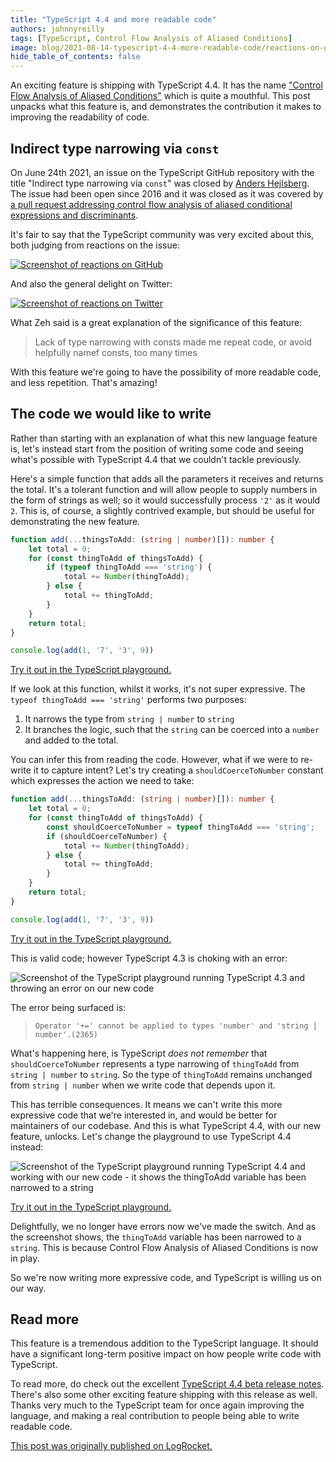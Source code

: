 ```yaml
---
title: "TypeScript 4.4 and more readable code"
authors: johnnyreilly
tags: [TypeScript, Control Flow Analysis of Aliased Conditions]
image: blog/2021-08-14-typescript-4-4-more-readable-code/reactions-on-github.png
hide_table_of_contents: false
---
```

An exciting feature is shipping with TypeScript 4.4. It has the name ["Control Flow Analysis of Aliased Conditions"](https://devblogs.microsoft.com/typescript/announcing-typescript-4-4-beta/#cfa-aliased-conditions) which is quite a mouthful. This post unpacks what this feature is, and demonstrates the contribution it makes to improving the readability of code.

## Indirect type narrowing via `const`

On June 24th 2021, an issue on the TypeScript GitHub repository with the title "Indirect type narrowing via `const`" was closed by [Anders Hejlsberg](https://www.twitter.com/ahejlsberg). The issue had been open since 2016 and it was closed as it was covered by [a pull request addressing control flow analysis of aliased conditional expressions and discriminants](https://github.com/microsoft/TypeScript/pull/44730).

It's fair to say that the TypeScript community was very excited about this, both judging from reactions on the issue:

[![Screenshot of reactions on GitHub](../static/blog/2021-08-14-typescript-4-4-more-readable-code/reactions-on-github.png)](https://github.com/microsoft/TypeScript/issues/12184#issuecomment-867928408)

And also the general delight on Twitter:

[![Screenshot of reactions on Twitter](../static/blog/2021-08-14-typescript-4-4-more-readable-code/reactions-on-twitter.png)](https://www.twitter.com/johnny_reilly/status/1408162514504933378)

What Zeh said is a great explanation of the significance of this feature:

> Lack of type narrowing with consts made me repeat code, or avoid helpfully namef consts, too many times

With this feature we're going to have the possibility of more readable code, and less repetition. That's amazing!

## The code we would like to write

Rather than starting with an explanation of what this new language feature is, let's instead start from the position of writing some code and seeing what's possible with TypeScript 4.4 that we couldn't tackle previously.

Here's a simple function that adds all the parameters it receives and returns the total. It's a tolerant function and will allow people to supply numbers in the form of strings as well; so it would successfully process `'2'` as it would `2`. This is, of course, a slightly contrived example, but should be useful for demonstrating the new feature.

```ts twoslash
function add(...thingsToAdd: (string | number)[]): number {
    let total = 0;
    for (const thingToAdd of thingsToAdd) {
        if (typeof thingToAdd === 'string') {
            total += Number(thingToAdd);
        } else {
            total += thingToAdd;
        }
    }
    return total;
}

console.log(add(1, '7', '3', 9))
```

[Try it out in the TypeScript playground.](https://www.typescriptlang.org/play?ts=4.3.5#code/GYVwdgxgLglg9mABAQwCaoBQDodQBYxgDmAzgCpwCC6AXIhiVAE6FGIA+iYIAtgEYBTJgEoA2gF1hdbvyGIA3gChEKxABsBURFDhRkaxAF5EABgDcy1cDhN6EBI20FiFaqkRxgT1uSrphCpaqqjBeGFAAngAOAp7eLn7uhsmIAOSMLMSpAUrBeao6egYA1MYAcryCTOHORK7+FvkqAL6IAmokAoFNeYX6iKXxdYmNTc1BiOPBTJogTEh9ahbjivZgJHAaWGpwRBhomACMADRpAOypp6kAzJeIAJzCwkA)

If we look at this function, whilst it works, it's not super expressive. The `typeof thingToAdd === 'string'` performs two purposes:

1. It narrows the type from `string | number` to `string`
2. It branches the logic, such that the `string` can be coerced into a `number` and added to the total.

You can infer this from reading the code. However, what if we were to re-write it to capture intent? Let's try creating a `shouldCoerceToNumber` constant which expresses the action we need to take:

```ts
function add(...thingsToAdd: (string | number)[]): number {
    let total = 0;
    for (const thingToAdd of thingsToAdd) {
        const shouldCoerceToNumber = typeof thingToAdd === 'string';
        if (shouldCoerceToNumber) {
            total += Number(thingToAdd);
        } else {
            total += thingToAdd;
        }
    }
    return total;
}

console.log(add(1, '7', '3', 9))
```

[Try it out in the TypeScript playground.](https://www.typescriptlang.org/play?ts=4.3.5#code/GYVwdgxgLglg9mABAQwCaoBQDodQBYxgDmAzgCpwCC6AXIhiVAE6FGIA+iYIAtgEYBTJgEoA2gF1hdbvyGIA3gChEKxABsBURFDhRkaxAF5EABgDcy1cDhN6EBI20FiFaqkRxgT1uSrphCpaqqvZgjiR4cCBqqADCcEIQAhQAcryCtsZQAJ4ADgKe3i5+7oZliADkjCzEFRbBwTBeDJHRcQlMSanpQgFKDQPauvqIANTGabJMGPisrv71gwC+iAJqJAKBgw06egbjRUTzqIsDS0GI58FMmiBMSLv6FueKoSRwGlhqcEQYaJgARgANJUAOwVEEVADMEMQAE5hMIgA)

This is valid code; however TypeScript 4.3 is choking with an error:

![Screenshot of the TypeScript playground running TypeScript 4.3 and throwing an error on our new code](../static/blog/2021-08-14-typescript-4-4-more-readable-code/doesnt-work-in-typescript-4-3.png)

The error being surfaced is:

> `Operator '+=' cannot be applied to types 'number' and 'string | number'.(2365)`

What's happening here, is TypeScript *does not remember* that `shouldCoerceToNumber` represents a type narrowing of `thingToAdd` from `string | number` to `string`.  So the type of `thingToAdd` remains unchanged from `string | number` when we write code that depends upon it. 

This has terrible consequences.  It means we can't write this more expressive code that we're interested in, and would be better for maintainers of our codebase.  And this is what TypeScript 4.4, with our new feature, unlocks.  Let's change the playground to use TypeScript 4.4 instead:

![Screenshot of the TypeScript playground running TypeScript 4.4 and working with our new code - it shows the `thingToAdd` variable has been narrowed to a `string`](../static/blog/2021-08-14-typescript-4-4-more-readable-code/does-work-in-typescript-4-4.png)

[Try it out in the TypeScript playground.](https://www.typescriptlang.org/play?ts=4.4.0-beta#code/GYVwdgxgLglg9mABAQwCaoBQDodQBYxgDmAzgCpwCC6AXIhiVAE6FGIA+iYIAtgEYBTJgEoA2gF1hdbvyGIA3gChEKxABsBURFDhRkaxAF5EABgDcy1cDhN6EBI20FiFaqkRxgT1uSrphCpaqqvZgjiR4cCBqqADCcEIQAhQAcryCtsZQAJ4ADgKe3i5+7oZliADkjCzEFRbBwTBeDJHRcQlMSanpQgFKDQPauvqIANTGabJMGPisrv71gwC+iAJqJAKBgw06egbjRUTzqIsDS0GI58FMmiBMSLv6FueKoSRwGlhqcEQYaJgARgANJUAOwVEEVADMEMQAE5hMIgA)

Delightfully, we no longer have errors now we've made the switch. And as the screenshot shows, the `thingToAdd` variable has been narrowed to a `string`. This is because Control Flow Analysis of Aliased Conditions is now in play.

So we're now writing more expressive code, and TypeScript is willing us on our way.

## Read more

This feature is a tremendous addition to the TypeScript language.  It should have a significant long-term positive impact on how people write code with TypeScript.

To read more, do check out the excellent [TypeScript 4.4 beta release notes](https://devblogs.microsoft.com/typescript/announcing-typescript-4-4-beta/#cfa-aliased-conditions). There's also some other exciting feature shipping with this release as well. Thanks very much to the TypeScript team for once again improving the language, and making a real contribution to people being able to write readable code.

[This post was originally published on LogRocket.](https://blog.logrocket.com/typescript-4-4-and-more-readable-code/)
